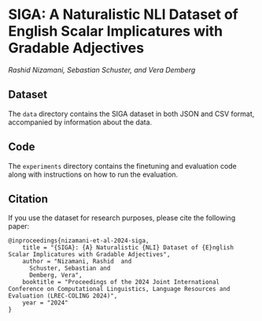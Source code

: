# SIGA: A Naturalistic NLI Dataset of English Scalar Implicatures with Gradable Adjectives
_Rashid Nizamani, Sebastian Schuster, and Vera Demberg_

## Dataset
The `data` directory contains the SIGA dataset in both JSON and CSV format, accompanied by information about the data.

## Code
The `experiments` directory contains the finetuning and evaluation code along with instructions on how to run the evaluation.

## Citation

If you use the dataset for research purposes, please cite the following paper:

```
@inproceedings{nizamani-et-al-2024-siga,
    title = "{SIGA}: {A} Naturalistic {NLI} Dataset of {E}nglish Scalar Implicatures with Gradable Adjectives",
    author = "Nizamani, Rashid  and
      Schuster, Sebastian and
      Demberg, Vera",
    booktitle = "Proceedings of the 2024 Joint International Conference on Computational Linguistics, Language Resources and Evaluation (LREC-COLING 2024)",
    year = "2024"
}
```
